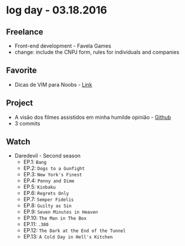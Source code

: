 # log day - 03.18.2016


## Freelance

 - Front-end development - Favela Games
  - change: include the CNPJ form, rules for individuals and companies


## Favorite

- Dicas de VIM para Noobs - [Link](http://woliveiras.com.br/vimparanoobs/)


## Project

- A visão dos filmes assistidos em minha humilde opinião - [Github](https://github.com/descco/site-imhomovies.com.br)
 - 3 commits


## Watch

- Daredevil - Second season
  - EP.1: `Bang`
  - EP.2: `Dogs to a Gunfight`
  - EP.3: `New York's Finest`
  - EP.4: `Penny and Dime`
  - EP.5: `Kinbaku`
  - EP.6: `Regrets Only`
  - EP.7: `Semper Fidelis`
  - EP.8: `Guilty as Sin`
  - EP.9: `Seven Minutes in Heaven`
  - EP.10: `The Man in The Box`
  - EP.11: `.380`
  - EP.12: `The Dark at the End of the Tunnel`
  - EP.13: `A Cold Day in Hell's Kitchen`